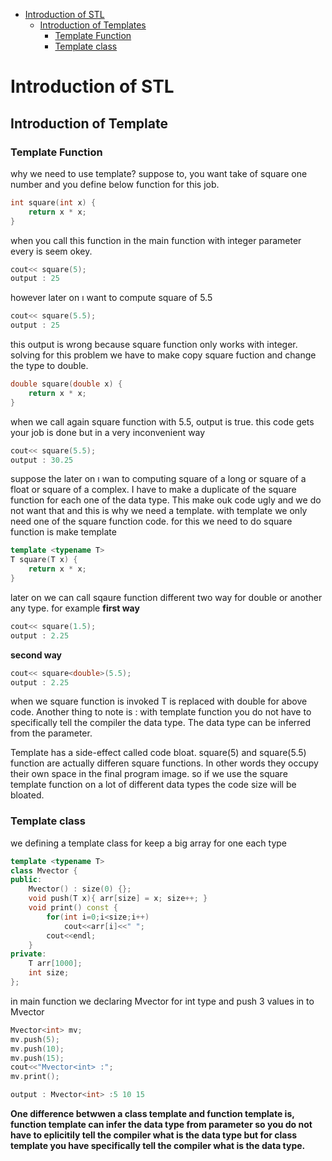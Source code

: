 - [Introduction of STL](#ios)
    - [Introduction of Templates](#iotemplate)
        - [Template Function](#ftemplate)
        - [Template class](#ctemplate)

# Introduction of STL
## Introduction of Template
### Template Function
why we need to use template? suppose to, you want take of square one number and you define below function for this job.
```cpp
int square(int x) {
    return x * x;
}
```
when you call this function in the main function with integer parameter every is seem okey.
```cpp
cout<< square(5);
output : 25
```
however later on ı want to compute square of 5.5
```cpp
cout<< square(5.5);
output : 25
```
this output is wrong because square function only works with integer. solving
for this problem we have to make copy square fuction and change the type to double. 
```cpp
double square(double x) {
    return x * x;
}
```
when we call again square function with 5.5, output is true. this code gets your job is done but in a very inconvenient way
```cpp
cout<< square(5.5);
output : 30.25
```
suppose the later on ı wan to computing square of a long or square of a float or square of a complex.
I have to make a duplicate of the square function for each one of the data type. 
This make ouk code ugly and we do not want that and this is why we need a template.
with template we only need one of the square function code. for this  we need to do square 
function is make template

```cpp
template <typename T>
T square(T x) {
    return x * x;
}
```
later on  we can call sqaure function different two way for double or another any type.
for example
<strong>first way</strong>
```cpp
cout<< square(1.5);
output : 2.25
```
<strong>second way</strong>
```cpp
cout<< square<double>(5.5);
output : 2.25
```
when we square function is  invoked T is replaced with  double for above code.
Another thing to note is : with template function you do not have to specifically 
tell the compiler the data type. The data type can be inferred from the parameter.


Template has a side-effect called code bloat. square<int>(5) and square<double>(5.5) 
function are actually differen square functions. In other words they occupy their own 
space in the final program image. so if we use the square template function on a 
lot of different data types the code size will be bloated.

### Template class
we defining a template class for keep a big array for one each type
```cpp
template <typename T>
class Mvector {
public:
    Mvector() : size(0) {};
    void push(T x){ arr[size] = x; size++; }
    void print() const { 
        for(int i=0;i<size;i++)
            cout<<arr[i]<<" ";
        cout<<endl;
    }
private:
    T arr[1000];
    int size;
};
```
in main function we declaring Mvector for int type and  push 3 values in to Mvector
```cpp
Mvector<int> mv;
mv.push(5);
mv.push(10);
mv.push(15);
cout<<"Mvector<int> :";
mv.print();

output : Mvector<int> :5 10 15
```

<strong>One difference betwwen a class template and function template is, function template 
can infer the data type from parameter  so you do not have to eplicitily tell the compiler 
what is the data type but for class template you have specifically tell the compiler 
what is the data type.</strong>




